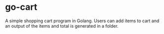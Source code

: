 # go-cart
A simple shopping cart program in Golang. Users can add items to cart and an output of the items and total is generated in a folder.
